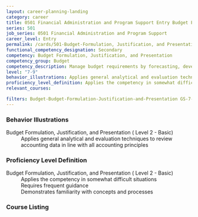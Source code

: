 ```yaml
---
layout: career-planning-landing
category: career
title: 0501 Financial Administration and Program Support Entry Budget Formulation, Justification, and Presentation
series: 501
job_series: 0501 Financial Administration and Program Support
career_level: Entry
permalink: /cards/501-Budget-Formulation, Justification, and Presentation-Entry
functional_competency_designation: Secondary
competency: Budget Formulation, Justification, and Presentation
competency_group: Budget
competency_description: Manage budget requirements by forecasting, developing and justifying budgets in compliance with statutory/regulatory guidance. 
level: "7-9"
behavior_illustrations: Applies general analytical and evaluation techniques to review accounting data in line with all accounting principles
proficiency_level_definition: Applies the competency in somewhat difficult situations ? Requires frequent guidance ? Demonstrates familiarity with concepts and processes
relevant_courses: 

filters: Budget-Budget-Formulation-Justification-and-Presentation GS-7-9 series-0501
---
```


<div class="card-content-column behavior">
  <h3>Behavior Illustrations</h3>
  <dl><dt>Budget Formulation, Justification, and Presentation ( Level 2 - Basic)</dt><dd>Applies general analytical and evaluation techniques to review accounting data in line with all accounting principles</dd></dl>
</div>
<div class="card-content-column prof-level">
  <h3>Proficiency Level Definition</h3>
  <dl><dt>Budget Formulation, Justification, and Presentation ( Level 2 - Basic)</dt><dd>Applies the competency in somewhat difficult situations </dd><dd> Requires frequent guidance </dd><dd> Demonstrates familiarity with concepts and processes</dd></dl>
</div>
<div class="card-content-column">
  <h3>Course Listing</h3>
  <ul>
  
  </ul>
</div>